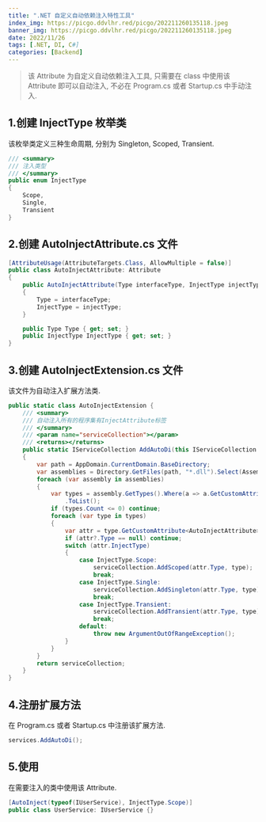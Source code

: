 ```yaml
---
title: ".NET 自定义自动依赖注入特性工具"
index_img: https://picgo.ddvlhr.red/picgo/202211260135118.jpeg
banner_img: https://picgo.ddvlhr.red/picgo/202211260135118.jpeg
date: 2022/11/26
tags: [.NET, DI, C#]
categories: [Backend]
---
```

> 该 Attribute 为自定义自动依赖注入工具, 只需要在 class 中使用该 Attribute 即可以自动注入, 不必在 Program.cs 或者 Startup.cs 中手动注入. 

<!-- more -->

## 1.创建 InjectType 枚举类

该枚举类定义三种生命周期, 分别为 Singleton, Scoped, Transient.

``` c#
/// <summary>
/// 注入类型
/// </summary>
public enum InjectType
{
    Scope,
    Single,
    Transient
}
```
## 2.创建 AutoInjectAttribute.cs 文件
``` c#
[AttributeUsage(AttributeTargets.Class, AllowMultiple = false)]
public class AutoInjectAttribute: Attribute
{
    public AutoInjectAttribute(Type interfaceType, InjectType injectType)
    {
        Type = interfaceType;
        InjectType = injectType;
    }

    public Type Type { get; set; }
    public InjectType InjectType { get; set; }
}
```
## 3.创建 AutoInjectExtension.cs 文件

该文件为自动注入扩展方法类.

``` c#
public static class AutoInjectExtension {
    /// <summary>
    /// 自动注入所有的程序集有InjectAttribute标签
    /// </summary>
    /// <param name="serviceCollection"></param>
    /// <returns></returns>
    public static IServiceCollection AddAutoDi(this IServiceCollection serviceCollection)
    {
        var path = AppDomain.CurrentDomain.BaseDirectory;
        var assemblies = Directory.GetFiles(path, "*.dll").Select(Assembly.LoadFrom).ToList();
        foreach (var assembly in assemblies)
        {
            var types = assembly.GetTypes().Where(a => a.GetCustomAttribute<AutoInjectAttribute>() != null)
                .ToList();
            if (types.Count <= 0) continue;
            foreach (var type in types)
            {
                var attr = type.GetCustomAttribute<AutoInjectAttribute>();
                if (attr?.Type == null) continue;
                switch (attr.InjectType)
                {
                    case InjectType.Scope:
                        serviceCollection.AddScoped(attr.Type, type);
                        break;
                    case InjectType.Single:
                        serviceCollection.AddSingleton(attr.Type, type);
                        break;
                    case InjectType.Transient:
                        serviceCollection.AddTransient(attr.Type, type);
                        break;
                    default:
                        throw new ArgumentOutOfRangeException();
                }
            }
        }
        return serviceCollection;
    }
}
```
## 4.注册扩展方法

在 Program.cs 或者 Startup.cs 中注册该扩展方法.

``` c#
services.AddAutoDi();
```
## 5.使用

在需要注入的类中使用该 Attribute.

``` c#
[AutoInject(typeof(IUserService), InjectType.Scope)]
public class UserService: IUserService {}
```